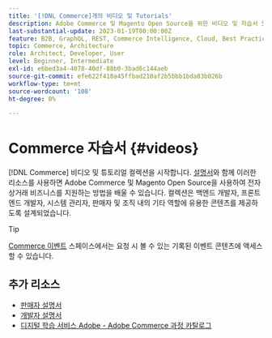 ```yaml
---
title: '[!DNL Commerce]개의 비디오 및 Tutorials'
description: Adobe Commerce 및 Magento Open Source을 위한 비디오 및 자습서 모음입니다
last-substantial-update: 2023-01-19T00:00:00Z
feature: B2B, GraphQL, REST, Commerce Intelligence, Cloud, Best Practices, API Mesh, App Builder
topic: Commerce, Architecture
role: Architect, Developer, User
level: Beginner, Intermediate
exl-id: e6bed3a4-4078-40df-88b0-3bad6c144aeb
source-git-commit: efe622f410a45ffbad210af2b5bbb1bda83b026b
workflow-type: tm+mt
source-wordcount: '108'
ht-degree: 0%

---
```


# Commerce 자습서 {#videos}

[!DNL Commerce] 비디오 및 튜토리얼 컬렉션을 시작합니다. [설명서](https://experienceleague.adobe.com/docs/commerce.html?lang=ko)와 함께 이러한 리소스를 사용하면 Adobe Commerce 및 Magento Open Source을 사용하여 전자 상거래 비즈니스를 지원하는 방법을 배울 수 있습니다. 컬렉션은 백엔드 개발자, 프론트엔드 개발자, 시스템 관리자, 판매자 및 조직 내의 기타 역할에 유용한 콘텐츠를 제공하도록 설계되었습니다.

<div id="recs-overview-body-1"></div>
<div id="recs-overview-body-2"></div>
<div id="recs-overview-body-3"></div>
<div id="recs-overview-body-4"></div>
<div id="recs-overview-body-5"></div>
<div id="recs-overview-body-6"></div>

>[!TIP]
>
>[Commerce 이벤트](https://experienceleague.adobe.com/docs/commerce-events/events/overview.html?lang=ko) 스페이스에서는 요청 시 볼 수 있는 기록된 이벤트 콘텐츠에 액세스할 수 있습니다.

## 추가 리소스

- [판매자 설명서](https://experienceleague.adobe.com/docs/commerce-admin/user-guides/home.html?lang=ko)
- [개발자 설명서](https://developer.adobe.com/commerce)
- [디지털 학습 서비스 Adobe - Adobe Commerce 과정 카탈로그](https://learning.adobe.com/catalog.html?solution=Adobe%20Commerce)
